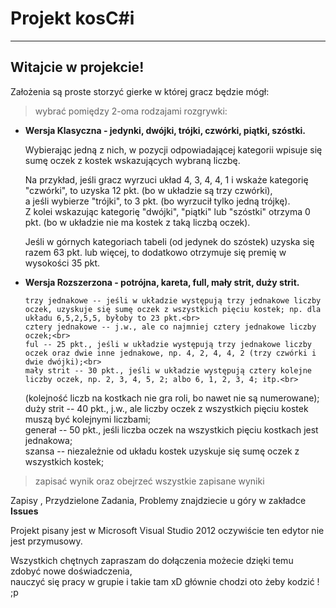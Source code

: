 Projekt kosC#i <img src="http://lh3.ggpht.com/neHMaFIXWGrUgYT_WWl-bSlV0X5M5zoo3oMgdR8aS_AwhqxSnevgsE2XpRpMhWXl1NJIMeDXk5TJ8xvN" alt="" />
=====
<hr />

Witajcie w projekcie!
----------------------------
Założenia są proste storzyć gierke w której gracz będzie mógł:
>wybrać pomiędzy 2-oma rodzajami rozgrywki:<br>

<ul>
<li><b>Wersja Klasyczna - jedynki, dwójki, trójki, czwórki, piątki, szóstki.</b></li>

Wybierając jedną z nich, w pozycji odpowiadającej kategorii wpisuje się sumę oczek z kostek wskazujących wybraną liczbę.<br>

Na przykład, jeśli gracz wyrzuci układ 4, 3, 4, 4, 1 i wskaże kategorię "czwórki", to uzyska 12 pkt. (bo w układzie są trzy czwórki),<br>
a jeśli wybierze "trójki", to 3 pkt. (bo wyrzucił tylko jedną trójkę).<br>
Z kolei wskazując kategorię "dwójki", "piątki" lub "szóstki" otrzyma 0 pkt. (bo w układzie nie ma kostek z taką liczbą oczek).<br>

Jeśli w górnych kategoriach tabeli (od jedynek do szóstek) uzyska się razem 63 pkt. lub więcej, to dodatkowo otrzymuje się premię w wysokości 35 pkt.
<li><b>Wersja Rozszerzona - potrójna, kareta, full, mały strit, duży strit.</b></li>

    trzy jednakowe -- jeśli w układzie występują trzy jednakowe liczby oczek, uzyskuje się sumę oczek z wszystkich pięciu kostek; np. dla układu 6,5,2,5,5, byłoby to 23 pkt.<br>
    cztery jednakowe -- j.w., ale co najmniej cztery jednakowe liczby oczek;<br>
    ful -- 25 pkt., jeśli w układzie występują trzy jednakowe liczby oczek oraz dwie inne jednakowe, np. 4, 2, 4, 4, 2 (trzy czwórki i dwie dwójki);<br>
    mały strit -- 30 pkt., jeśli w układzie występują cztery kolejne liczby oczek, np. 2, 3, 4, 5, 2; albo 6, 1, 2, 3, 4; itp.<br>
   (kolejność liczb na kostkach nie gra roli, bo nawet nie są numerowane);
    duży strit -- 40 pkt., j.w., ale liczby oczek z wszystkich pięciu kostek muszą być kolejnymi liczbami;<br>
    generał -- 50 pkt., jeśli liczba oczek na wszystkich pięciu kostkach jest jednakowa;<br>
    szansa -- niezależnie od układu kostek uzyskuje się sumę oczek z wszystkich kostek;<br>

</ul>

>zapisać wynik oraz obejrzeć wszystkie zapisane wyniki<br>

Zapisy , Przydzielone Zadania, Problemy znajdziecie u góry w zakładce <strong>Issues</strong>

Projekt pisany jest w Microsoft Visual Studio 2012 oczywiście ten edytor nie jest przymusowy.

Wszystkich chętnych zapraszam do dołączenia możecie dzięki temu zdobyć nowe doświadczenia,<br>
nauczyć się pracy w grupie i takie tam xD
głównie chodzi oto żeby kodzić ! ;p
